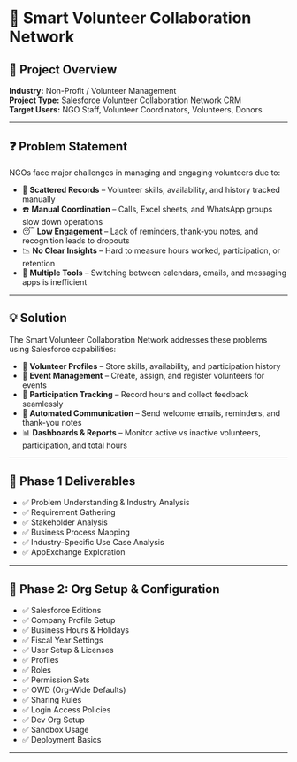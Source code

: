 <!-- <<<<<<< HEAD
# Salesforce DX Project: Next Steps

Now that you’ve created a Salesforce DX project, what’s next? Here are some documentation resources to get you started.

## How Do You Plan to Deploy Your Changes?

Do you want to deploy a set of changes, or create a self-contained application? Choose a [development model](https://developer.salesforce.com/tools/vscode/en/user-guide/development-models).

## Configure Your Salesforce DX Project

The `sfdx-project.json` file contains useful configuration information for your project. See [Salesforce DX Project Configuration](https://developer.salesforce.com/docs/atlas.en-us.sfdx_dev.meta/sfdx_dev/sfdx_dev_ws_config.htm) in the _Salesforce DX Developer Guide_ for details about this file.

## Read All About It

- [Salesforce Extensions Documentation](https://developer.salesforce.com/tools/vscode/)
- [Salesforce CLI Setup Guide](https://developer.salesforce.com/docs/atlas.en-us.sfdx_setup.meta/sfdx_setup/sfdx_setup_intro.htm)
- [Salesforce DX Developer Guide](https://developer.salesforce.com/docs/atlas.en-us.sfdx_dev.meta/sfdx_dev/sfdx_dev_intro.htm)
- [Salesforce CLI Command Reference](https://developer.salesforce.com/docs/atlas.en-us.sfdx_cli_reference.meta/sfdx_cli_reference/cli_reference.htm)
======= -->
# 🌟 Smart Volunteer Collaboration Network

## 📌 Project Overview
**Industry:** Non-Profit / Volunteer Management  
**Project Type:** Salesforce Volunteer Collaboration Network CRM  
**Target Users:** NGO Staff, Volunteer Coordinators, Volunteers, Donors  

---

## ❓ Problem Statement
NGOs face major challenges in managing and engaging volunteers due to:

- 📂 **Scattered Records** – Volunteer skills, availability, and history tracked manually  
- ☎️ **Manual Coordination** – Calls, Excel sheets, and WhatsApp groups slow down operations  
- 😴 **Low Engagement** – Lack of reminders, thank-you notes, and recognition leads to dropouts  
- 📉 **No Clear Insights** – Hard to measure hours worked, participation, or retention  
- 🔄 **Multiple Tools** – Switching between calendars, emails, and messaging apps is inefficient  

---

## 💡 Solution
The Smart Volunteer Collaboration Network addresses these problems using Salesforce capabilities:

- 👥 **Volunteer Profiles** – Store skills, availability, and participation history  
- 📅 **Event Management** – Create, assign, and register volunteers for events  
- 🌸 **Participation Tracking** – Record hours and collect feedback seamlessly  
- 📢 **Automated Communication** – Send welcome emails, reminders, and thank-you notes  
- 📊 **Dashboards & Reports** – Monitor active vs inactive volunteers, participation, and total hours  

---

## 🚀 Phase 1 Deliverables
- ✅ Problem Understanding & Industry Analysis  
- ✅ Requirement Gathering  
- ✅ Stakeholder Analysis  
- ✅ Business Process Mapping  
- ✅ Industry-Specific Use Case Analysis  
- ✅ AppExchange Exploration  

---

## 🚀 Phase 2: Org Setup & Configuration
- ✅ Salesforce Editions
- ✅ Company Profile Setup
- ✅ Business Hours & Holidays
- ✅ Fiscal Year Settings
- ✅ User Setup & Licenses
- ✅ Profiles
- ✅ Roles
- ✅ Permission Sets
- ✅ OWD (Org-Wide Defaults)
- ✅ Sharing Rules
- ✅ Login Access Policies
- ✅ Dev Org Setup
- ✅ Sandbox Usage
- ✅ Deployment Basics


---


